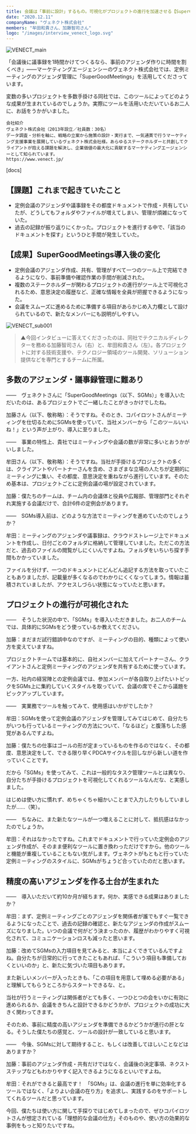 ```yaml
---
title: 会議は「事前に設計」するもの。可視化がプロジェクトの進行を加速させる【SuperGoodMeetings導入事例】
date: "2020.12.11"
companyName: "ヴェネクト株式会社"
members: "牟田和貴さん、加藤智司さん"
logo: "/images/interview_venect_logo.svg"
---
```

![VENECT_main](https://github.com/uniba/super-good-meetings-portal/assets/77031650/d5c9442b-92fd-43d1-8f98-e56b7f0fe3fb)

「会議後に議事録を1時間かけてつくるなら、事前のアジェンダ作りに時間を割くべき」——マーケティングエージェンシーのヴェネクト株式会社では、定例ミーティングのアジェンダ管理に「SuperGoodMeetings」を活用してくださっています。

変数の多いプロジェクトを多数手掛ける同社では、このツールによってどのような成果が生まれているのでしょうか。実際にツールを活用いただいているお二人に、お話をうかがいました。


```
会社紹介
ヴェネクト株式会社（2013年設立／社員数：30名）
データ調査・分析を軸に、戦略の立案から施策の設計・実行まで、一気通貫で行うマーケティング支援事業を展開しているヴェネクト株式会社様。あらゆるステークホルダーと共創してクライアントが抱える課題を解決し、企業価値の最大化に貢献するマーケティングエージェンシーとして知られています。
https://www.venect.jp/
```

[docs]

## 【課題】これまで起きていたこと
- 定例会議のアジェンダや議事録をその都度ドキュメントで作成・共有していたが、どうしてもフォルダやファイルが増えてしまい、管理が煩雑になっていた。
- 過去の記録が振り返りにくかった。プロジェクトを進行する中で、「該当のドキュメントを探す」というひと手間が発生していた。

## 【成果】SuperGoodMeetings導入後の変化
- 定例会議のアジェンダ作成、共有、管理がすべて一つのツール上で完結できるようになり、事前準備や確認作業の手間が削減された。
- 複数のステークホルダーが関わるプロジェクトの進行がツール上で可視化されるため、意思決定の履歴など、正確な情報を全員が把握できるようになった。
- 会議をスムーズに進めるために準備する項目があらかじめ入力欄として設けられているので、新たなメンバーにも説明がしやすい。

![VENECT_sub001](https://github.com/uniba/super-good-meetings-portal/assets/77031650/c861539d-5031-4b46-a482-96ab20674eb4)

> ▲今回インタビューに答えてくださったのは、同社でテクニカルディレクターを務める加藤智司さん（右）と、牟田和貴さん（左）。各プロジェクトに対する技術支援や、テクノロジー領域のツール開発、ソリューション提供などを専門とするチームに所属。

## 多数のアジェンダ・議事録管理に難あり

——　ヴェネクトさんに「SuperGoodMeetings（以下、SGMs）」を導入いただいたのは、あるプロジェクトでご一緒したことがきっかけでしたね。

加藤さん（以下、敬称略）：そうですね。そのとき、コパイロツトさんがミーティングを仕切るためにSGMsを使っていて、当社メンバーから「このツールいいね！」という声が上がり、導入に至りました。

——　事業の特性上、貴社ではミーティングや会議の数が非常に多いとおうかがいしました。

牟田さん（以下、敬称略）：そうですね。当社が手掛けるプロジェクトの多くは、クライアントやパートナーさんを含め、さまざまな立場の人たちが定期的にミーティングに集い、その都度、意思決定を重ねながら進行しています。そのため基本は、プロジェクトごとに定例会議の場が設定されています。

加藤：僕たちのチームは、チーム内の会議体と役員や広報部、管理部門とそれぞれ実施する会議だけで、合計6件の定例会があります。

——　SGMs導入前は、どのような方法でミーティングを進めていたのでしょうか？

牟田：ミーティングのアジェンダや議事録は、クラウドストレージ上でドキュメントを作成し、日付ごとのフォルダに格納して管理していました。ただこの方法だと、過去のファイルの閲覧がしにくいんですよね。フォルダをいちいち探す手間もかかっていました。

ファイルを分けず、一つのドキュメントにどんどん追記する方法を取っていたこともありましたが、記載量が多くなるのでわかりにくくなってしまう。情報は蓄積されていましたが、アクセスしづらい状態になっていたと思います。

## プロジェクトの進行が可視化された
——　そうした状況の中で、「SGMs」を導入いただきました。お二人のチームでは、具体的にSGMsをどう使っているか教えてください。

加藤：まだまだ試行錯誤中なのですが、ミーティングの目的、種類によって使い方を変えていますね。

プロジェクトチームでは基本的に、自社メンバーに加えてパートナーさん、クライアントさんと定例ミーティングのアジェンダを共有するために使っています。

一方、社内の経営陣との定例会議では、参加メンバーが各自取り上げたいトピックをSGMs上に集約していくスタイルを取っていて、会議の席でそこから議題をピックアップしています。

——　実業務でツールを触ってみて、使用感はいかがでしたか？

牟田：SGMsを使って定例会議のアジェンダを管理してみてはじめて、自分たちがいつも行っているミーティングの方法について、「なるほど」と腹落ちした感覚があるんですよね。

加藤：僕たちの仕事はゴールの形が定まっているものを作るのではなく、その都度、意思決定をして、できる限り早くPDCAサイクルを回しながら新しい道を作っていくことです。

だから「SGMs」を使ってみて、これは一般的なタスク管理ツールとは異なり、自分たちが手掛けるプロジェクトを可視化してくれるツールなんだな、と実感しました。

はじめは使い方に慣れず、めちゃくちゃ細かいことまで入力したりもしていましたが……（笑）。

——　ちなみに、また新たなツールが一つ増えることに対して、抵抗感はなかったのでしょうか。

牟田：それはなかったですね。これまでドキュメントで行っていた定例会のアジェンダ作成が、そのまま便利なツールに置き換わっただけですから。他のツールと機能が重複していることもない気がします。ヴェネクトがもともと行っていた定例ミーティングのスタイルに、SGMsがちょうど合っていたのだと思います。

## 精度の高いアジェンダを作る土台が生まれた
——　導入いただいて約10か月が経ちます。何か、実感できる成果はありましたか？

牟田：まず、定例ミーティングごとのアジェンダを関係者が誰でもすぐ一覧できるようになったことで、過去の記録の確認と、新たなアジェンダの作成がスムーズになりました。いつの会議で何がどう決まったのか、履歴がわかりやすく可視化されて、コミュニケーションロスも減ったと思います。

加藤：改めてSGMsの入力項目を見てみると、本当によくできているんですよね。自分たちが日常的に行ってきたこともあれば、「こういう項目も準備しておくといいのか」と、新たに気づいた項目もあります。

また新しいメンバーが入ったときも、「この項目を用意して埋める必要がある」と理解してもらうところからスタートできるな、と。

当社が行うミーティングは関係者がとても多く、一つひとつの会をいかに有効に進められるか、会議をきちんと設計できるかどうかが、プロジェクトの成功に大きく関わってきます。

そのため、事前に精度の高いアジェンダを準備できるかどうかが進行の肝となる。そうした僕たちの感覚と、ツールの設計が一致していると思います。

——　今後、SGMsに対して期待すること、もしくは改善してほしいことなどはありますか？

加藤：事前のアジェンダ作成・共有だけではなく、会議後の決定事項、ネクストステップなどもわかりやすく記入できるようになるといいですよね。

牟田：それができると最高です！　「SGMs」は、会議の進行を単に効率化するツールではなく、「よりよい会議の在り方」を追求し、実践するのをサポートしてくれるツールだと思っています。

今回、僕たちは使い方に関して手探りではじめてしまったので、ぜひコパイロツトさんが想定されている「理想的な会議の仕方」そのものや、使い方の効果的な事例をもっと知りたいですね。

